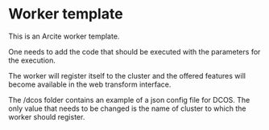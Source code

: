 # Worker template 
This is an Arcite worker template. 

One needs to add the code that should be executed with 
the parameters for the execution. 

The worker will register itself to the cluster and the offered features
will become available in the web transform interface.

The /dcos folder contains an example of a json config file for DCOS.
The only value that needs to be changed is the name of cluster to which
the worker should register.

  

   